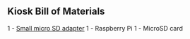 ## Kiosk Bill of Materials

1 - [Small micro SD adapter](http://www.adafruit.com/products/966)
1 - Raspberry Pi
1 - MicroSD card
